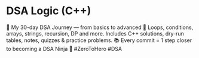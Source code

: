 # DSA Logic (C++)
🚀 My 30-day DSA Journey — from basics to advanced 🚩 Loops, conditions, arrays, strings, recursion, DP and more. Includes C++ solutions, dry-run tables, notes, quizzes &amp; practice problems. 📚 Every commit = 1 step closer to becoming a DSA Ninja 🥷 #ZeroToHero #DSA
